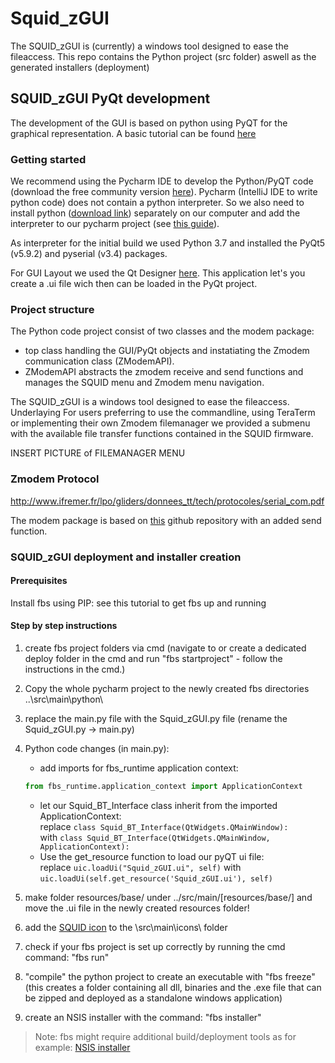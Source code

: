 # Squid_zGUI
The SQUID_zGUI is (currently) a windows tool designed to ease the fileaccess. This repo contains the Python project (src folder) aswell as the generated installers (deployment)


## SQUID_zGUI PyQt development
The development of the GUI is based on python using PyQT for the graphical representation. A basic tutorial can be found [here](https://build-system.fman.io/pyqt5-tutorial)

### Getting started
We recommend using the Pycharm IDE to develop the Python/PyQT code (download the free community version [here](https://www.jetbrains.com/pycharm/download/#section=windows)). Pycharm (IntelliJ IDE to write python code) does not contain a python interpreter. So we also need to install python ([download link](https://www.python.org/downloads/)) separately on our computer and add the interpreter to our pycharm project (see [this guide](https://www.jetbrains.com/help/pycharm/configuring-local-python-interpreters.html)). 

As interpreter for the initial build we used Python 3.7 and installed the PyQt5 (v5.9.2) and pyserial (v3.4) packages.

For GUI Layout we used the Qt Designer [here](https://build-system.fman.io/qt-designer-download). This application let's you create a .ui file wich then can be loaded in the PyQt project.

### Project structure
The Python code project consist of two classes and the modem package: 
- top class handling the GUI/PyQt objects and instatiating the Zmodem communication class (ZModemAPI).
- ZModemAPI abstracts the zmodem receive and send functions and manages the SQUID menu and Zmodem menu navigation.

<!--- [This link]() leads to the development project. -->

The SQUID_zGUI is a windows tool designed to ease the fileaccess. Underlaying For users preferring to use the commandline, using TeraTerm or implementing their own Zmodem filemanager we provided a submenu with the available file transfer functions contained in the SQUID firmware.

INSERT PICTURE of FILEMANAGER MENU 

### Zmodem Protocol
http://www.ifremer.fr/lpo/gliders/donnees_tt/tech/protocoles/serial_com.pdf

The modem package is based on [this]() github repository with an added send function. 


### SQUID_zGUI deployment and installer creation
#### Prerequisites
Install fbs using PIP: see this tutorial to get fbs up and running

#### Step by step instructions
1) create fbs project folders via cmd (navigate to or create a dedicated deploy folder in the cmd and run "fbs startproject" - follow the instructions in the cmd.)

2) Copy the whole pycharm project to the newly created fbs directories ..\src\main\python\

3) replace the main.py file with the Squid_zGUI.py file (rename the Squid_zGUI.py -> main.py)
  
4) Python code changes (in main.py):  
   -	add imports for fbs_runtime application context: 
     ```python
     from fbs_runtime.application_context import ApplicationContext
     ```
   - let our Squid_BT_Interface class inherit from the imported ApplicationContext:   
   replace `class Squid_BT_Interface(QtWidgets.QMainWindow):`  
   with `class Squid_BT_Interface(QtWidgets.QMainWindow, ApplicationContext):`
   -	Use the get_resource function to load our pyQT ui file:  
   replace `uic.loadUi("Squid_zGUI.ui", self)`  with `uic.loadUi(self.get_resource('Squid_zGUI.ui'), self)`

5) make folder resources/base/ under ../src/main/[resources/base/] and move the .ui file in the newly created resources folder!

6) add the [SQUID icon](https://github.com/eawag-squid/Squid_zGUI/blob/master/files/icon.ico) to the \src\main\icons\ folder 

7) check if your fbs project is set up correctly by running the cmd command: "fbs run"

8) "compile" the python project to create an executable with "fbs freeze" (this creates a folder containing all dll, binaries and the .exe file that can be zipped and deployed as a standalone windows application)

9) create an NSIS installer with the command: "fbs installer"

> Note: fbs might require additional build/deployment tools as for example: [NSIS installer](https://nsis.sourceforge.io/Download)

<!--- 
pbs freeze

Traceback (most recent call last):
  File "C:\Users\foerstch\AppData\Local\Programs\Python\Python37\Scripts\fbs-script.py", line 11, in <module>
    load_entry_point('fbs==0.7.4', 'console_scripts', 'fbs')()
  File "c:\users\foerstch\appdata\local\programs\python\python37\lib\site-packages\fbs\__main__.py", line 17, in _main
    fbs.cmdline.main()
  File "c:\users\foerstch\appdata\local\programs\python\python37\lib\site-packages\fbs\cmdline.py", line 32, in main
    fn(*args)
  File "c:\users\foerstch\appdata\local\programs\python\python37\lib\site-packages\fbs\builtin_commands\__init__.py", line 117, in freeze
    freeze_windows(debug=debug)
  File "c:\users\foerstch\appdata\local\programs\python\python37\lib\site-packages\fbs\freeze\windows.py", line 22, in freeze_windows
    _add_missing_dlls()
  File "c:\users\foerstch\appdata\local\programs\python\python37\lib\site-packages\fbs\freeze\windows.py", line 53, in _add_missing_dlls
    ) from None
FileNotFoundError: Could not find msvcr100.dll on your PATH. Please install the Visual C++ Redistributable for Visual Studio 2012 from:
    https://www.microsoft.com/en-us/download/details.aspx?id=30679
    
    
INSTALLED:
Microsoft Visual C++ 2010 Redistributable Package

https://www.microsoft.com/de-ch/download/details.aspx?id=14632


pbs freeze

Traceback (most recent call last):
  File "C:\Users\foerstch\AppData\Local\Programs\Python\Python37\Scripts\fbs-script.py", line 11, in <module>
    load_entry_point('fbs==0.7.4', 'console_scripts', 'fbs')()
  File "c:\users\foerstch\appdata\local\programs\python\python37\lib\site-packages\fbs\__main__.py", line 17, in _main
    fbs.cmdline.main()
  File "c:\users\foerstch\appdata\local\programs\python\python37\lib\site-packages\fbs\cmdline.py", line 32, in main
    fn(*args)
  File "c:\users\foerstch\appdata\local\programs\python\python37\lib\site-packages\fbs\builtin_commands\__init__.py", line 117, in freeze
    freeze_windows(debug=debug)
  File "c:\users\foerstch\appdata\local\programs\python\python37\lib\site-packages\fbs\freeze\windows.py", line 22, in freeze_windows
    _add_missing_dlls()
  File "c:\users\foerstch\appdata\local\programs\python\python37\lib\site-packages\fbs\freeze\windows.py", line 71, in _add_missing_dlls
    ) from None
FileNotFoundError: Could not find api-ms-win-crt-multibyte-l1-1-0.dll on your PATH. If you are on Windows 10, you may have to install the Windows 10 SDK from https://dev.windows.com/en-us/downloads/windows-10-sdk. Otherwise, try installing KB2999226 from https://support.microsoft.com/en-us/kb/2999226. In both cases, add the directory containing api-ms-win-crt-multibyte-l1-1-0.dll to your PATH environment variable afterwards. If there are 32 and 64 bit versions of the DLL, use the 64 bit one (because that's thebitness of your current Python interpreter).

INSTALLED:
https://developer.microsoft.com/en-us/windows/downloads/windows-10-sdk

added path:
C:\Program Files (x86)\Windows Kits\10\Windows Performance Toolkit



AFTER NSIS INSTALL ADD PATH:
C:\Program Files (x86)\NSIS
-->
